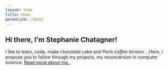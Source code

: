 ```yaml
---
layout: home
title: Home
permalink: /home/
---
```


<div class="blurb">
	<h2>Hi there, I'm Stephanie Chatagner!</h2>
	<p>I like to learn, code, make chocolate cake and  <em>Paris coffee terrace</em> ...Here, I propose you to follow through my projects, my reconversion in computer science. <a href="/about">Read more about me..</a></p>
</div><!-- /.blurb -->